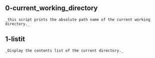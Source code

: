 ## 0-current_working_directory
	_this script prints the absolute path name of the current working directory._

## 1-listit
	_Display the contents list of the current directory._
